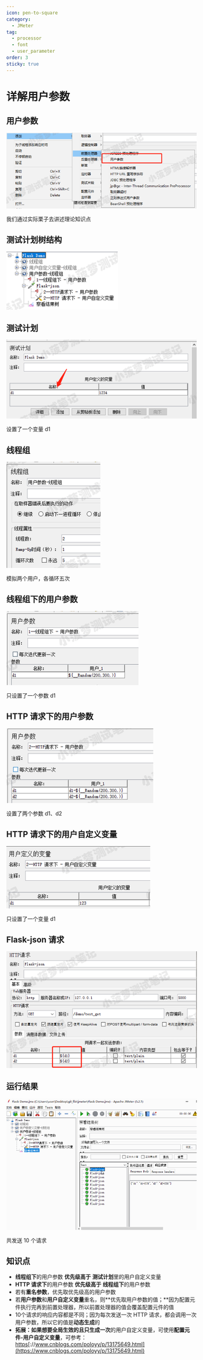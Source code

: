 ```yaml
---
icon: pen-to-square
category:
  - JMeter
tag:
  - processor
  - font
  - user_parameter
order: 3
sticky: true
---
```




# 详解用户参数

## 用户参数

[![img](/assets/jmeter/1896874-20200622110244366-364882082.png)](https://img2020.cnblogs.com/blog/1896874/202006/1896874-20200622110244366-364882082.png)

我们通过实际栗子去讲述理论知识点

 

## 测试计划树结构

[![img](/assets/jmeter/1896874-20200622110832860-909204691.png)](https://img2020.cnblogs.com/blog/1896874/202006/1896874-20200622110832860-909204691.png)

 

## 测试计划

[![img](/assets/jmeter/1896874-20200622103205833-1419351530-20250328230053598.png)](https://img2020.cnblogs.com/blog/1896874/202006/1896874-20200622103205833-1419351530.png)

设置了一个变量 d1

 

## 线程组

[![img](/assets/jmeter/1896874-20200622110253078-1781962238.png)](https://img2020.cnblogs.com/blog/1896874/202006/1896874-20200622110253078-1781962238.png)

模拟两个用户，各循环五次

 

## 线程组下的用户参数

[![img](/assets/jmeter/1896874-20200622110303018-2074134955.png)](https://img2020.cnblogs.com/blog/1896874/202006/1896874-20200622110303018-2074134955.png)

只设置了一个参数 d1

 

## HTTP 请求下的用户参数

[![img](/assets/jmeter/1896874-20200622110300502-1031038640.png)](https://img2020.cnblogs.com/blog/1896874/202006/1896874-20200622110300502-1031038640.png)

设置了两个参数 d1、d2

 

## HTTP 请求下的用户自定义变量

[![img](/assets/jmeter/1896874-20200622110820815-1178514466.png)](https://img2020.cnblogs.com/blog/1896874/202006/1896874-20200622110820815-1178514466.png)

只设置了一个变量 d1

 

## Flask-json 请求

[![img](/assets/jmeter/1896874-20200622103422153-1233121653-20250328230053586.png)](https://img2020.cnblogs.com/blog/1896874/202006/1896874-20200622103422153-1233121653.png)

 

## 运行结果

[![img](/assets/jmeter/1896874-20200622110952407-1862058385.gif)](https://img2020.cnblogs.com/blog/1896874/202006/1896874-20200622110952407-1862058385.gif)

共发送 10 个请求

 

## 知识点

- **线程组下**的用户参数 **优先级高于** **测试计划**里的用户自定义变量
- **HTTP 请求下**的用户参数 **优先级高于** **线程组下**的用户参数
- 若有**重名参数**，优先取优先级高的用户参数
- 若**用户参数**和**用户自定义变量**重名，则**优先取用户参数的值；**因为配置元件执行完再到前置处理器，所以前置处理器的值会覆盖配置元件的值
- 10个请求的响应内容都是不同；因为每次发送一次 HTTP 请求，都会调用一次用户参数，所以它的值是**动态生成**的
- **拓展：**如果想要**全局生效的且只生成一次**的用户自定义变量，可使用**配置元件-用户自定义变量**，可参考：[https](https://www.cnblogs.com/poloyy/p/13175649.html)[://www.cnblogs.com/poloyy/p/13175649.html](https://www.cnblogs.com/poloyy/p/13175649.html)